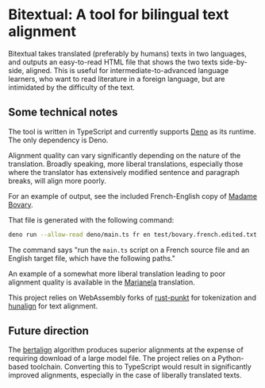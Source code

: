 # Bitextual: A tool for bilingual text alignment

Bitextual takes translated (preferably by humans) texts in two languages,
and outputs an easy-to-read HTML file that shows the two texts side-by-side,
aligned. This is useful for intermediate-to-advanced language learners, who
want to read literature in a foreign language, but are intimidated by the
difficulty of the text.

## Some technical notes

The tool is written in TypeScript and currently supports [Deno](https://deno.land) as its runtime.
The only dependency is Deno.

Alignment quality can vary significantly depending on the nature of the translation. Broadly speaking,
more liberal translations, especially those where the translator has extensively modified sentence
and paragraph breaks, will align more poorly.

For an example of output, see the included French-English copy of [Madame Bovary](https://htmlpreview.github.io/?https://github.com/wydengyre/bitextual/blob/main/test/bovary.aligned.html).

That file is generated with the following command:

```sh
deno run --allow-read deno/main.ts fr en test/bovary.french.edited.txt test/bovary.english.edited.txt > test/bovary.aligned.html 
```

The command says
"run the `main.ts` script on a French source file and an English target file, which have the following paths."

An example of a somewhat more liberal translation leading to poor alignment quality is available
in the [Marianela](https://htmlpreview.github.io/?https://github.com/wydengyre/bitextual/blob/main/test/marianela.aligned.html)
translation.

This project relies on WebAssembly forks of [rust-punkt](https://github.com/wydengyre/rust-punkt)
for tokenization and [hunalign](https://github.com/wydengyre/hunalign) for text alignment.

## Future direction

The [bertalign](https://github.com/wydengyre/bertalign) algorithm produces superior alignments
at the expense of requiring download of a large model file. The project relies on a Python-based
toolchain. Converting this to TypeScript would result in significantly improved alignments,
especially in the case of liberally translated texts.
